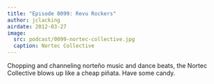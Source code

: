 ```yaml
---
title: "Episode 0099: Revu Rockers"
author: jclacking
airdate: 2012-03-27
image:
  src: podcast/0099-nortec-collective.jpg
  caption: Nortec Collective
---
```

Chopping and channeling norteño music and dance beats, the Nortec Collective blows up like a cheap piñata. Have some candy.
